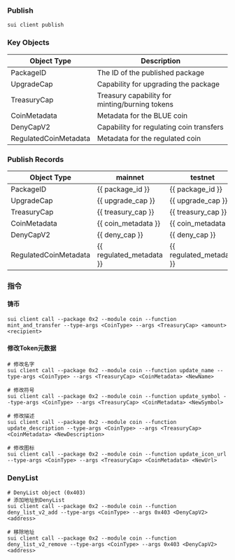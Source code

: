 ### Publish
```shell
sui client publish
```

### Key Objects
| Object Type | Description |
|------------|-------------|
| PackageID | The ID of the published package |
| UpgradeCap | Capability for upgrading the package |
| TreasuryCap | Treasury capability for minting/burning tokens |
| CoinMetadata | Metadata for the BLUE coin |
| DenyCapV2 | Capability for regulating coin transfers |
| RegulatedCoinMetadata | Metadata for the regulated coin |


### Publish Records
| Object Type | mainnet | testnet | devnet |
|------------|-------------|-------------|-------------|
| PackageID | {{ package_id }} | {{ package_id }} | 0xe02cee9c8a49a8130573129e74d9b8057755e314520deae15e5104f3c48dd6d6 |
| UpgradeCap | {{ upgrade_cap }} | {{ upgrade_cap }} | 0x652afd737a0459c8ffa33ff4dceb9ebd62f7902dd510d087e3118c4e345ac43e |
| TreasuryCap | {{ treasury_cap }} | {{ treasury_cap }} | 0x1c2de92551dbea99d3fb9f3dd2498dab6aa9ea05228fc51023e0e6d37bfe1bbc |
| CoinMetadata | {{ coin_metadata }} | {{ coin_metadata }} | 0x49e339b6f20ee3ab08ddc7a094816df273f25fc400cf6a6e493ccba306197d0a |
| DenyCapV2 | {{ deny_cap }} | {{ deny_cap }} | 0x6604ec8002f14a1cfd584aa9e4870d7701e5f0299147478679225fa2343aa7ae |
| RegulatedCoinMetadata | {{ regulated_metadata }} | {{ regulated_metadata }} | 0x908377980ef30e46056f711d596ec180c5c0eb05442ac5f20e8124a14f1fea15 |

### 指令
#### 铸币
```shell
sui client call --package 0x2 --module coin --function mint_and_transfer --type-args <CoinType> --args <TreasuryCap> <amount> <recipient>
```

#### 修改Token元数据
```shell
# 修改名字
sui client call --package 0x2 --module coin --function update_name --type-args <CoinType> --args <TreasuryCap> <CoinMetadata> <NewName>

# 修改符号
sui client call --package 0x2 --module coin --function update_symbol --type-args <CoinType> --args <TreasuryCap> <CoinMetadata> <NewSymbol>

# 修改描述
sui client call --package 0x2 --module coin --function update_description --type-args <CoinType> --args <TreasuryCap> <CoinMetadata> <NewDescription>

# 修改图标
sui client call --package 0x2 --module coin --function update_icon_url --type-args <CoinType> --args <TreasuryCap> <CoinMetadata> <NewUrl>
```

### DenyList
```shell
# DenyList object (0x403)
# 添加地址到DenyList
sui client call --package 0x2 --module coin --function deny_list_v2_add --type-args <CoinType> --args 0x403 <DenyCapV2> <address>

# 移除地址
sui client call --package 0x2 --module coin --function deny_list_v2_remove --type-args <CoinType> --args 0x403 <DenyCapV2> <address>
```